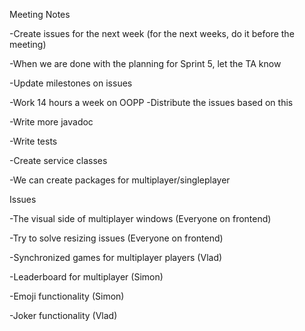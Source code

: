 Meeting Notes


-Create issues for the next week (for the next weeks, do it before the meeting)

-When we are done with the planning for Sprint 5, let the TA know

-Update milestones on issues

-Work 14 hours a week on OOPP
    -Distribute the issues based on this

-Write more javadoc

-Write tests

-Create service classes

-We can create packages for multiplayer/singleplayer



Issues

-The visual side of multiplayer windows (Everyone on frontend)

-Try to solve resizing issues (Everyone on frontend)

-Synchronized games for multiplayer players (Vlad)

-Leaderboard for multiplayer (Simon)

-Emoji functionality (Simon)

-Joker functionality (Vlad)
